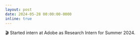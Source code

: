 ```yaml
---
layout: post
date: 2024-05-28 00:00:00-0000
inline: true
---
```


🎬 Started intern at Adobe as Research Intern for Summer 2024.